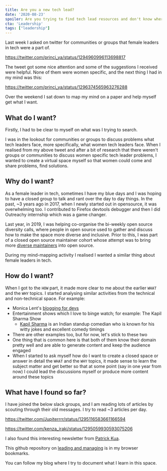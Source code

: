 ```yaml
---
title: Are you a new tech lead?
date: '2020-08-23'
spoiler: Are you trying to find tech lead resources and don't know where to start? In this post I talk about what have I found so far
cta: 'Leadership'
tags: ["leadership"]
---
```


Last week I asked on twitter for communities or groups that female leaders in tech were a part of.

https://twitter.com/princi_ya/status/1294960996113698817

The tweet got some nice attention and some of the suggestions I received were helpful. None of them were women specific, and the next thing I had in my mind was this:

https://twitter.com/princi_ya/status/1296374565963276288

Over the weekend I sat down to map my mind on a paper and help myself get what I want.

## What do I want?

Firstly, I had to be clear to myself on what was I trying to search.

I was in the lookout for communities or groups to discuss problems what tech leaders face, more specifically, what women tech leaders face. When I realised from my above tweet and after a bit of research that there weren't groups or communities to discuss women specific tech leader problems, I wanted to create a virtual space myself so that women could come and share problems, find solutions.

## Why do I want?

As a female leader in tech, sometimes I have my blue days and I was hoping to have a closed group to talk and rant over the day to day things. In the past, ~3 years ago in 2017, when I newly started out in opensource, it was overwhelming too. I contributed to Firefox devtools debugger and then I did Outreachy internship which was a game changer.

Last year, in 2019, I was helping co-organise the bi-weekly open source diversity calls, where people in open source used to gather and discuss how to make the space more diverse and inclusive. Prior to this, I was part of a closed open source maintainer cohort whose attempt was to bring more [diverse maintainers](https://princiya777.wordpress.com/2019/04/07/diverse-maintainers-in-open-source/) into open source.

During my mind-mapping activity I realised I wanted a similar thing about female leaders in tech.

## How do I want?

When I got to the `HOW` part, it made more clear to me about the earlier `WHAT` and the `WHY` topics. I started analysing similar activities from the technical and non-technical space. For example:
- Monica Lent's [blogging for devs](https://bloggingfordevs.com/blog/)
- Entertainment shows which I love to binge watch; for example: The Kapil Sharma Show
  - [Kapil Sharma](https://en.wikipedia.org/wiki/Kapil_Sharma_(comedian)) is an Indian standup comedian who is known for his witty jokes and excellent comedy timings
- There are other examples too, but for now, let's stick to these two
- One thing that is common here is that both of them know their domain pretty well and are able to generate content and keep the audience engaged
- When I started to ask myself how do I want to create a closed space or answer in detail the `WHAT` and the `WHY` topics, it made sense to learn the subject matter and get better so that at some point (say in one year from now) I could lead the discussions myself or produce more content around these topics

## What have I found so far?

I have joined the below slack groups, and I am reading lots of articles by scouting through their old messages. I try to read ~3 articles per day.

https://twitter.com/Jupiterrrr/status/1295116583661166594

https://twitter.com/kenza_iraki/status/1295059930593075206

I also found this interesting newsletter from [Patrick Kua](https://levelup.patkua.com/).

This github repository on [leading and managing](https://github.com/LappleApple/awesome-leading-and-managing) is in my browser bookmarks.

You can follow my blog where I try to document what I learn in this space.


